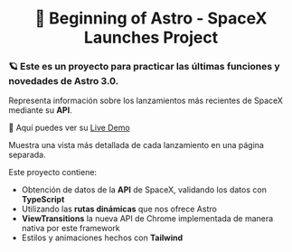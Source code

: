 <div align="center">
  
# 🚀 Beginning of Astro - SpaceX Launches Project

</div>


### 🪐 Este es un proyecto para practicar las últimas funciones y novedades de Astro 3.0.

Representa información sobre los lanzamientos más recientes de SpaceX mediante su **API**.

🧩 Aquí puedes ver su [Live Demo](https://spacex-launches-abraham.netlify.app/)

Muestra una vista más detallada de cada lanzamiento en una página separada.

Este proyecto contiene:
- Obtención de datos de la **API** de SpaceX, validando los datos con **TypeScript**
- Utilizando las **rutas dinámicas** que nos ofrece Astro
- **ViewTransitions** la nueva API de Chrome implementada de manera nativa por este framework
- Estilos y animaciones hechos con **Tailwind**
